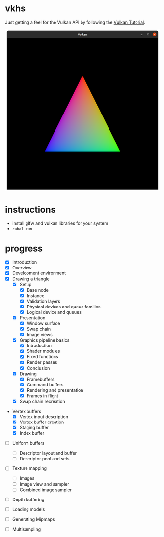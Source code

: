 # vkhs

Just getting a feel for the Vulkan API by following the [Vulkan Tutorial](https://vulkan-tutorial.com/).

![screenshot](https://github.com/jgraydus/vkhs/blob/main/screenshot.png)

# instructions

- install glfw and vulkan libraries for your system
- `cabal run`

# progress

- [X] Introduction
- [X] Overview
- [X] Development environment
- [X] Drawing a triangle
  - [X] Setup
    - [X] Base node
    - [X] Instance
    - [X] Validation layers
    - [X] Physical devices and queue families
    - [X] Logical device and queues
  - [X] Presentation
    - [X] Window surface
    - [X] Swap chain
    - [X] Image views
  - [X] Graphics pipeline basics
    - [X] Introduction
    - [X] Shader modules
    - [X] Fixed functions
    - [X] Render passes
    - [X] Conclusion
  - [X] Drawing
    - [X] Framebuffers
    - [X] Command buffers
    - [X] Rendering and presentation
    - [X] Frames in flight
  - [X] Swap chain recreation
- Vertex buffers
  - [X] Vertex input description
  - [X] Vertex buffer creation
  - [X] Staging buffer
  - [X] Index buffer
- [ ] Uniform buffers
  - [ ] Descriptor layout and buffer
  - [ ] Descriptor pool and sets
- [ ] Texture mapping
  - [ ] Images
  - [ ] Image view and sampler
  - [ ] Combined image sampler
- [ ] Depth buffering
- [ ] Loading models
- [ ] Generating Mipmaps
- [ ] Multisampling

